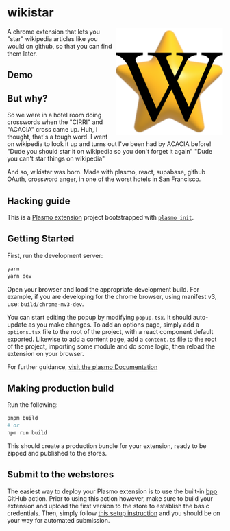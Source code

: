 # wikistar

<img src="https://raw.githubusercontent.com/SinaKhalili/wikistar/main/assets/icon.png" align="right"
     alt="wikistar logo" width="250">
     
A chrome extension that lets you "star" wikipedia articles
like you would on github, so that you can find them later.

## Demo

<!-- Demo goes here -->

## But why?

So we were in a hotel room doing crosswords when the "CIRRI" and
"ACACIA" cross came up. Huh, I thought, that's a tough word.
I went on wikipedia to look it up and turns out I've been had
by ACACIA before! 
"Dude you should star it on wikipedia so you don't forget it again"
"Dude you can't star things on wikipedia"

And so, wikistar was born. Made with plasmo, react, supabase,
github OAuth, crossword anger, in one of the worst hotels
in San Francisco. 

## Hacking guide

This is a [Plasmo extension](https://docs.plasmo.com/) project bootstrapped with [`plasmo init`](https://www.npmjs.com/package/plasmo).

## Getting Started

First, run the development server:

```bash
yarn
yarn dev
```

Open your browser and load the appropriate development build. For example, if you are developing for the chrome browser, using manifest v3, use: `build/chrome-mv3-dev`.

You can start editing the popup by modifying `popup.tsx`. It should auto-update as you make changes. To add an options page, simply add a `options.tsx` file to the root of the project, with a react component default exported. Likewise to add a content page, add a `content.ts` file to the root of the project, importing some module and do some logic, then reload the extension on your browser.

For further guidance, [visit the plasmo Documentation](https://docs.plasmo.com/)

## Making production build

Run the following:

```bash
pnpm build
# or
npm run build
```

This should create a production bundle for your extension, ready to be zipped and published to the stores.

## Submit to the webstores

The easiest way to deploy your Plasmo extension is to use the built-in [bpp](https://bpp.browser.market) GitHub action. Prior to using this action however, make sure to build your extension and upload the first version to the store to establish the basic credentials. Then, simply follow [this setup instruction](https://docs.plasmo.com/framework/workflows/submit) and you should be on your way for automated submission.
